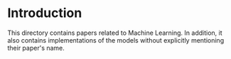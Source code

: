 # Introduction

This directory contains papers related to Machine Learning. In addition, it also contains implementations of the models without explicitly mentioning their paper's name.